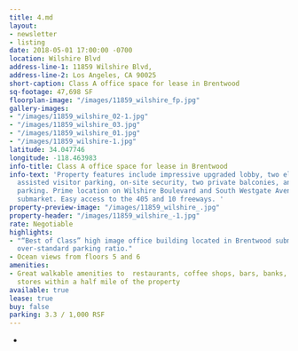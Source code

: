 ```yaml
---
title: 4.md
layout:
- newsletter
- listing
date: 2018-05-01 17:00:00 -0700
location: Wilshire Blvd
address-line-1: 11859 Wilshire Blvd,
address-line-2: Los Angeles, CA 90025
short-caption: Class A office space for lease in Brentwood
sq-footage: 47,698 SF
floorplan-image: "/images/11859_wilshire_fp.jpg"
gallery-images:
- "/images/11859_wilshire_02-1.jpg"
- "/images/11859_wilshire_03.jpg"
- "/images/11859_wilshire_01.jpg"
- "/images/11859_wilshire-1.jpg"
latitude: 34.047746
longitude: -118.463983
info-title: Class A office space for lease in Brentwood
info-text: 'Property features include impressive upgraded lobby, two elevators, valet
  assisted visitor parking, on-site security, two private balconies, and subterranean
  parking. Prime location on Wilshire Boulevard and South Westgate Avenue in the Brentwood
  submarket. Easy access to the 405 and 10 freeways. '
property-preview-image: "/images/11859_wilshire_.jpg"
property-header: "/images/11859_wilshire_-1.jpg"
rate: Negotiable
highlights:
- "“Best of Class” high image office building located in Brentwood submarket with
  over-standard parking ratio."
- Ocean views from floors 5 and 6
amenities:
- Great walkable amenities to  restaurants, coffee shops, bars, banks, gyms, and grocery
  stores within a half mile of the property
available: true
lease: true
buy: false
parking: 3.3 / 1,000 RSF
---
```

-